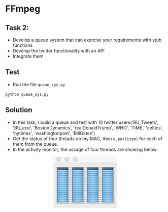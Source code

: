 # FFmpeg

## Task 2: 
- Develop a queue system that can exercise your requirements with stub functions
- Develop the twitter functionality with an API
- Integrate them

## Test
- Run the file ```queue_sys.py```
```
python queue_sys.py
```

## Solution
- In this task, I build a queue and test with 10 twitter users('BU_Tweets', 'BU_ece', 'BostonDynamics', 'realDonaldTrump', 'WHO', 'TIME', 'celtics', 'nytimes', 'washingtonpost', 'BillGates')
- Get the status of four threads on my MAC, then ```q.put(item)``` for each of them from the queue.
- In the activity monitor, the ussage of four threads are showing below:
<p align="middle">
  <img src= "https://github.com/BUEC500C1/video-zhangyanyu0722/blob/master/task2/picture/3.png" width= 200>
</p>


